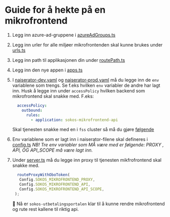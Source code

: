 # Guide for å hekte på en mikrofrontend

1. Legg inn azure-ad-gruppene i [azureAdGroups.ts](/src/auth/azureAdGroups.ts)

2. Legg inn urler for alle miljøer mikrofrontenden skal kunne brukes under [urls.ts](/src/urls.ts)

3. Legg inn path til applikasjonen din under [routePath.ts](/src/models/routePath.ts)

4. Legg inn den nye appen i [apps.ts](/src/models/apps.ts)

5. I [naiserator-dev.yaml](../.nais/naiserator-dev.yaml) og [naiserator-prod.yaml](../.nais/naiserator-prod.yaml) må du legge inn de `env` variablene som trengs.
   Se f.eks hvilken `env` variabler de andre har lagt inn.
   Husk å legge inn under `accessPolicy` hvilken backend som mikrofrontend skal snakke med.
   F.eks:

   ```yaml
     accessPolicy:
       outbound:
         rules:
           - application: sokos-mikrofrontend-api
   ```

   Skal tjenesten snakke med en i `fss` cluster så må du gjøre [følgende](https://docs.nais.io/workloads/explanations/migrating-to-gcp/#how-do-i-reach-an-application-found-on-premises-from-my-application-in-gcp)

6. Env variablene som er lagt inn i naiserator-filene skal defineres i [config.ts](/server/src/config.ts)
   _NB! Tre env variabler som MÅ være med er følgende: PROXY , API, OG API_SCOPE må være lagt inn._

7. Under [server.ts](../server/src/server.ts) må du legge inn proxy til tjenesten mikfrofrontend skal snakke med.

   ```typescript
     routeProxyWithOboToken(
      Config.SOKOS_MIKROFRONTEND_PROXY,
      Config.SOKOS_MIKROFRONTEND_API,
      Config.SOKOS_MIKROFRONTEND_API_SCOPE,
    );
   ```

   🎉 Nå er `sokos-utbetalingsportalen` klar til å kunne rendre mikrofrontend og rute rest kallene til riktig api.
